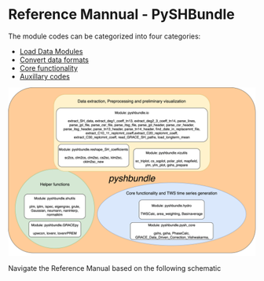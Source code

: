  
# Reference Mannual - PySHBundle

  The module codes can be categorized into four categories:

  + [Load Data Modules](load_data.md)
  + [Convert data formats](convert_data_formats.md)
  + [Core functionality](core_functionality.md)
  + [Auxillary codes](auxillary_codes.md)

  ![Schematic diagram of code workflow](img/pyshbundle_structure.png)

  Navigate the Reference Manual based on the following schematic